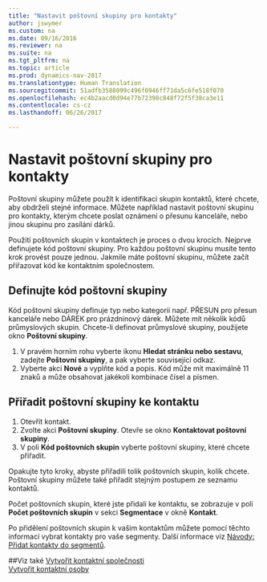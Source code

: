 ```yaml
---
title: "Nastavit poštovní skupiny pro kontakty"
author: jswymer
ms.custom: na
ms.date: 09/16/2016
ms.reviewer: na
ms.suite: na
ms.tgt_pltfrm: na
ms.topic: article
ms.prod: dynamics-nav-2017
ms.translationtype: Human Translation
ms.sourcegitcommit: 51adfb3588099c496f0946ff71da5c6fe518f070
ms.openlocfilehash: ec4b2aacd0d94e77b72398c848f72f5f38ca3e11
ms.contentlocale: cs-cz
ms.lasthandoff: 06/26/2017

---
```

# <a name="set-up-mailing-groups-for-contacts"></a>Nastavit poštovní skupiny pro kontakty
Poštovní skupiny můžete použít k identifikaci skupin kontaktů, které chcete, aby obdrželi stejné informace. Můžete například nastavit poštovní skupinu pro kontakty, kterým chcete poslat oznámení o přesunu kanceláře, nebo jinou skupinu pro zasílání dárků.

Použití poštovních skupin v kontaktech je proces o dvou krocích. Nejprve definujete kód poštovní skupiny. Pro každou poštovní skupinu musíte tento krok provést pouze jednou. Jakmile máte poštovní skupinu, můžete začít přiřazovat kód ke kontaktním společnostem.

## <a name="define-a-mailing-group-code"></a>Definujte kód poštovní skupiny
Kód poštovní skupiny definuje typ nebo kategorii např. PŘESUN pro přesun kanceláře nebo DÁREK pro prázdninový dárek. Můžete mít několik kódů průmyslových skupin. Chcete-li definovat průmyslové skupiny, použijete okno **Poštovní skupiny**.

1. V pravém horním rohu vyberte ikonu **Hledat stránku nebo sestavu**, zadejte **Poštovní skupiny**, a pak vyberte související odkaz.
2. Vyberte akci **Nové** a vyplňte kód a popis. Kód může mít maximálně 11 znaků a může obsahovat jakékoli kombinace čísel a písmen.

## <a name="assign-mailing-groups-to-a-contact"></a>Přiřadit poštovní skupiny ke kontaktu
1. Otevřít kontakt.
2. Zvolte akci **Poštovní skupiny**. Otevře se okno **Kontaktovat poštovní skupiny**.
3. V poli **Kód poštovních skupin** vyberte poštovní skupiny, které chcete přiřadit.

Opakujte tyto kroky, abyste přiřadili tolik poštovních skupin, kolik chcete. Poštovní skupiny můžete také přiřadit stejným postupem ze seznamu kontaktů.

Počet poštovních skupin, které jste přidali ke kontaktu, se zobrazuje v poli **Počet poštovních skupin** v sekci **Segmentace** v okně **Kontakt**.

Po přidělení poštovních skupin k vašim kontaktům můžete pomocí těchto informací vybrat kontakty pro vaše segmenty. Další informace viz [Návody: Přidat kontakty do segmentů](marketing-add-contact-segment.md).

##<a name="see-also"></a>Viz také
[Vytvořit kontaktní společnosti](marketing-create-contact-companies.md)  
[Vytvořit kontaktní osoby](marketing-create-contact-persons.md)  

